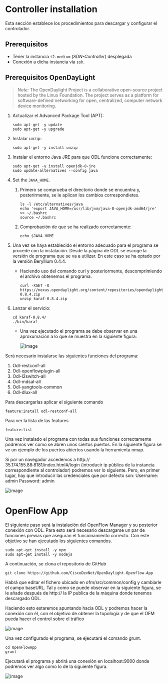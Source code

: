 # Controller installation

Esta sección establece los procedimientos para descargar y configurar el controlador.

## Prerequisitos

- Tener la instancia `t2.medium` (*SDN-Controller*) desplegada
- Conexión a dicha instancia vía `ssh`.

## Prerequisitos OpenDayLight

> *Note:* The OpenDaylight Project is a collaborative open-source project hosted by the Linux Foundation. The project serves as a platform for software-defined networking for open, centralized, computer network device monitoring.

1. Actualizar el Advanced Package Tool (APT):

    ```console
    sudo apt-get -y update
    sudo apt-get -y upgrade
    ```

2. Instalar unzip:

    ```console
    sudo apt-get -y install unzip
    ```

3. Instalar el entorno Java JRE para que ODL funcione correctamente:

    ```console
    sudo apt-get -y install openjdk-8-jre
    sudo update-alternatives --config java
    ```

4. Set the `JAVA_HOME`.

   1. Primero se comprueba el directorio donde se encuentra y, posterirmente, se le aplican los cambios correspondietes.

        ```console
        ls -l /etc/alternatives/java
        echo 'export JAVA_HOME=/usr/lib/jvm/java-8-openjdk-amd64/jre' >> ~/.bashrc
        source ~/.bashrc
        ```

   2. Comprobación de que se ha realizado correctamente:

        ```console
        echo $JAVA_HOME
        ```

5. Una vez se haya establecido el entorno adecuado para el programa se procede con la instalación. Desde la página de ODL se escoge la versión de programa que se va a utilizar. En este caso se ha optado por la versión Beryllium 0.4.4.

   - Haciendo uso del comando curl y posteriormente, descomprimiendo el archivo obtenemos el programa. 

      ```console
      curl -XGET -O https://nexus.opendaylight.org/content/repositories/opendaylight.release/org/opendaylight/integration/karaf/0.8.4/karaf-0.8.4.zip
      unzip karaf-0.8.4.zip
      ```

6. Lanzar el servicio:

    ```console
    cd karaf-0.8.4/
    ./bin/karaf
    ```

    - Una vez ejecutado el programa se debe observar en una aproxumación a lo que se muestra en la siguiente figura:

      ![image](https://user-images.githubusercontent.com/98832318/192136479-6ceabe3f-ecfd-40ab-9ae7-b1e2d9389a48.png)

Será necesario instalarse las siguientes funciones del programa:
  1. Odl-restconf-all
  2. Odl-openflowplugin-all
  3. Odl-l2switch-all
  4. Odl-mdsal-all
  5. Odl-yangtools-common
  6. Odl-dlux-all

Para descargarlas aplicar el siguiente comando
```
feature:install odl-restconf-all
```
Para ver la lista de las features

```
feature:list
```

Una vez instalado el programa con todas sus funciones correctamente podremos ver como se abren unos ciertos puertos. En la siguiente figura se ve un ejemplo de los puertos abiertos usando la herramienta nmap.

Si por un navegador accedemos a http:// 35.174.155.88:8181/index.html#/login (introducir ip pública de la instancia correspondiente al controlador) podremos ver lo siguiente. Pero, en primer lugar, hay que introducir las credenciales que por defecto son:
Username: admin
Password: admin

![image](https://user-images.githubusercontent.com/98832318/192136488-7e166ea5-fba4-42c7-a765-0332f6d96499.png)

# OpenFlow App

El siguiente paso será la instalación del OpenFlow Manager y su posterior conexión con ODL. Para esto será necesario descargarse un par de funciones previas que aseguran el funcionamiento correcto. Con este objetivo se han ejecutado los siguientes comandos.

```
sudo apt-get install -y npm
sudo apt-get install -y nodejs
```

A continuación, se clona el repositorio de GitHub

```
git clone https://github.com/CiscoDevNet/OpenDaylight-Openflow-App
```

Habrá que editar el fichero ubicado en ofm/src/common/config y cambiarle el campo baseURL. Tal y como se puede observar en la siguiente figura, se le añade  después de http:// la IP publica de la máquina donde tenemos descargado ODL. 

Haciendo esto estaremos apuntando hacia ODL y podremos hacer la conexión con él, con el objetivo de obtener la topología y de que el OFM pueda hacer el control sobre el tráfico

![image](https://user-images.githubusercontent.com/98832318/192136644-6594b676-d92a-4856-8df8-870812f2ccde.png)

Una vez configurado el programa, se ejecutará el comando grunt.

```
cd OpenFlowApp
grunt
```
Ejecutará el programa y abrirá una conexión en localhost:9000 donde podremos ver algo como lo de la siguiente figura.

![image](https://user-images.githubusercontent.com/98832318/192136666-20fab8e6-651a-4d88-b4d8-2cfd1fe458e8.png)
